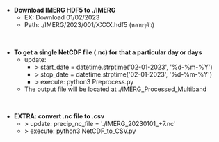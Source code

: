 - **Download IMERG HDF5 to ./IMERG**
    - EX: Download 01/02/2023
    - Path: ./IMERG/2023/001/XXXX.hdf5 (หลายๆตัว)

<br/>

- **To get a single NetCDF file (.nc) for that a particular day or days**
    - update: 
        - \> start_date = datetime.strptime('02-01-2023', '%d-%m-%Y') 
        - \> stop_date = datetime.strptime('02-01-2023', '%d-%m-%Y')
        - \> execute: python3 Preprocess.py
    - The output file will be located at ./IMERG_Processed_Multiband

<br/>

- **EXTRA: convert .nc file to .csv**
    - \> update: precip_nc_file = './IMERG_20230101_+7.nc'
    - \> execute: python3 NetCDF_to_CSV.py
